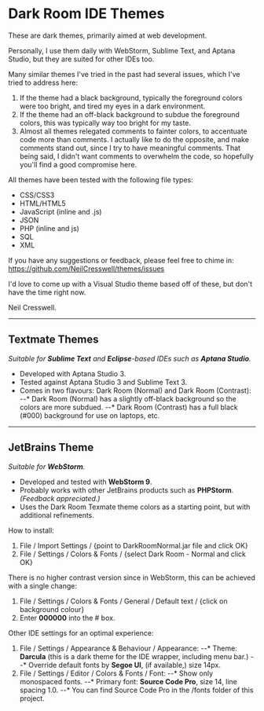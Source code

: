 Dark Room IDE Themes
====================

These are dark themes, primarily aimed at web development.

Personally, I use them daily with WebStorm, Sublime Text, and Aptana Studio, but they are suited for other IDEs too.

Many similar themes I've tried in the past had several issues, which I've tried to address here:

1. If the theme had a black background, typically the foreground colors were too bright, and tired my eyes in a dark environment.
2. If the theme had an off-black background to subdue the foreground colors, this was typically way too bright for my taste.
3. Almost all themes relegated comments to fainter colors, to accentuate code more than comments.
   I actually like to do the opposite, and make comments stand out, since I try to have meaningful comments.
   That being said, I didn't want comments to overwhelm the code, so hopefully you'll find a good compromise here.

All themes have been tested with the following file types:

* CSS/CSS3
* HTML/HTML5
* JavaScript (inline and .js)
* JSON
* PHP (inline and js)
* SQL
* XML

If you have any suggestions or feedback, please feel free to chime in:
https://github.com/NeilCresswell/themes/issues

I'd love to come up with a Visual Studio theme based off of these, but don't have the time right now.

Neil Cresswell.

---

Textmate Themes
---------------

*Suitable for **Sublime Text** and **Eclipse**-based IDEs such as **Aptana Studio**.*

* Developed with Aptana Studio 3.
* Tested against Aptana Studio 3 and Sublime Text 3.
* Comes in two flavours: Dark Room (Normal) and Dark Room (Contrast):
--* Dark Room (Normal) has a slightly off-black background so the colors are more subdued.
--* Dark Room (Contrast) has a full black (#000) background for use on laptops, etc.

---

JetBrains Theme
---------------

*Suitable for **WebStorm**.*

* Developed and tested with **WebStorm 9**.
* Probably works with other JetBrains products such as **PHPStorm**. *(Feedback appreciated.)*
* Uses the Dark Room Texmate theme colors as a starting point, but with additional refinements.

How to install:

1. File / Import Settings / {point to DarkRoomNormal.jar file and click OK}
2. File / Settings / Colors & Fonts / {select Dark Room - Normal and click OK}

There is no higher contrast version since in WebStorm, this can be achieved with a single change:

1. File / Settings / Colors & Fonts / General / Default text / {click on background colour}
2. Enter **000000** into the # box.

Other IDE settings for an optimal experience:

1. File / Settings / Appearance & Behaviour / Appearance:
--* Theme: **Darcula** (this is a dark theme for the IDE wrapper, including menu bar.)
--* Override default fonts by **Segoe UI**, (if available,) size 14px.
2. File / Settings / Editor / Colors & Fonts / Font:
--* Show only monospaced fonts.
--* Primary font: **Source Code Pro**, size 14, line spacing 1.0.
--* You can find Source Code Pro in the /fonts folder of this project.
